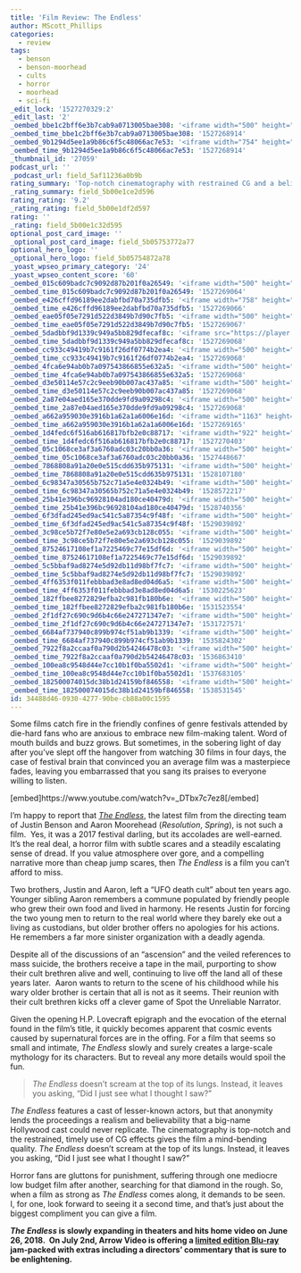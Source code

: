 ```yaml
---
title: 'Film Review: The Endless'
author: MScott_Phillips
categories:
  - review
tags:
  - benson
  - benson-moorhead
  - cults
  - horror
  - moorhead
  - sci-fi
_edit_lock: '1527270329:2'
_edit_last: '2'
_oembed_bbe1c2bff6e3b7cab9a0713005bae308: '<iframe width="500" height="281" src="https://www.youtube.com/embed/_DTbx7c7ez8?feature=oembed" frameborder="0" allow="autoplay; encrypted-media" allowfullscreen></iframe>'
_oembed_time_bbe1c2bff6e3b7cab9a0713005bae308: '1527268914'
_oembed_9b1294d5ee1a9b86c6f5c48066ac7e53: '<iframe width="754" height="424" src="https://www.youtube.com/embed/_DTbx7c7ez8?feature=oembed" frameborder="0" allow="autoplay; encrypted-media" allowfullscreen></iframe>'
_oembed_time_9b1294d5ee1a9b86c6f5c48066ac7e53: '1527268914'
_thumbnail_id: '27059'
podcast_url: ''
_podcast_url: field_5af11236a0b9b
rating_summary: 'Top-notch cinematography with restrained CG and a believable cast help The Endless stand above other films in its genre.'
_rating_summary: field_5b00e1ce2d596
rating_rating: '9.2'
_rating_rating: field_5b00e1df2d597
rating: ''
_rating: field_5b00e1c32d595
optional_post_card_image: ''
_optional_post_card_image: field_5b05753772a77
optional_hero_logo: ''
_optional_hero_logo: field_5b05754872a78
_yoast_wpseo_primary_category: '24'
_yoast_wpseo_content_score: '60'
_oembed_015c609badc7c9092d87b201f0a26549: '<iframe width="500" height="281" src="https://www.youtube.com/embed/dkhBDhQ4OxM?feature=oembed" frameborder="0" allow="autoplay; encrypted-media" allowfullscreen></iframe>'
_oembed_time_015c609badc7c9092d87b201f0a26549: '1527269064'
_oembed_e426cffd96189ee2dabfbd70a735dfb5: '<iframe width="758" height="426" src="https://www.youtube.com/embed/_DTbx7c7ez8?feature=oembed" frameborder="0" allow="autoplay; encrypted-media" allowfullscreen></iframe>'
_oembed_time_e426cffd96189ee2dabfbd70a735dfb5: '1527269066'
_oembed_eae05f05e7291d522d3849b7d90c7fb5: '<iframe width="500" height="281" src="https://www.youtube.com/embed/9teNKmm9R3k?start=3&feature=oembed" frameborder="0" allow="autoplay; encrypted-media" allowfullscreen></iframe>'
_oembed_time_eae05f05e7291d522d3849b7d90c7fb5: '1527269067'
_oembed_5dadbbf9d1339c949a5bb829dfecaf8c: '<iframe src="https://player.vimeo.com/video/8386027?app_id=122963" width="500" height="281" frameborder="0" title="Alien for Christmas" webkitallowfullscreen mozallowfullscreen allowfullscreen></iframe>'
_oembed_time_5dadbbf9d1339c949a5bb829dfecaf8c: '1527269068'
_oembed_cc933c49419b7c9161f26df0774b2ea4: '<iframe width="500" height="281" src="https://www.youtube.com/embed/vzVhPCMAxWQ?feature=oembed" frameborder="0" allow="autoplay; encrypted-media" allowfullscreen></iframe>'
_oembed_time_cc933c49419b7c9161f26df0774b2ea4: '1527269068'
_oembed_4fca6e94ab0b7a097543866855e632a5: '<iframe width="500" height="281" src="https://www.youtube.com/embed/gXg2_yExgVY?feature=oembed" frameborder="0" allow="autoplay; encrypted-media" allowfullscreen></iframe>'
_oembed_time_4fca6e94ab0b7a097543866855e632a5: '1527269068'
_oembed_d3e50114e57c2c9eeb90b007ac437a85: '<iframe width="500" height="281" src="https://www.youtube.com/embed/ab0pd9oNf7Q?feature=oembed" frameborder="0" allow="autoplay; encrypted-media" allowfullscreen></iframe>'
_oembed_time_d3e50114e57c2c9eeb90b007ac437a85: '1527269068'
_oembed_2a87e04aed165e370dde9fd9a09298c4: '<iframe width="500" height="281" src="https://www.youtube.com/embed/wBf0xLj7FhU?feature=oembed" frameborder="0" allow="autoplay; encrypted-media" allowfullscreen></iframe>'
_oembed_time_2a87e04aed165e370dde9fd9a09298c4: '1527269068'
_oembed_a662a959030e3916b1a62a1a6006e16d: '<iframe width="1163" height="654" src="https://www.youtube.com/embed/_DTbx7c7ez8?feature=oembed" frameborder="0" allow="autoplay; encrypted-media" allowfullscreen></iframe>'
_oembed_time_a662a959030e3916b1a62a1a6006e16d: '1527269165'
_oembed_1d4fedc6f516ab616817bfb2e0c88717: '<iframe width="922" height="519" src="https://www.youtube.com/embed/_DTbx7c7ez8?feature=oembed" frameborder="0" allow="autoplay; encrypted-media" allowfullscreen></iframe>'
_oembed_time_1d4fedc6f516ab616817bfb2e0c88717: '1527270403'
_oembed_05c1068ce3af3a6760adc03c20bb0a36: '<iframe width="500" height="281" src="https://www.youtube.com/embed/nIi5JCFnLS0?feature=oembed" frameborder="0" allow="autoplay; encrypted-media" allowfullscreen></iframe>'
_oembed_time_05c1068ce3af3a6760adc03c20bb0a36: '1527448667'
_oembed_7868808a91a20e0e515cdd635b975131: '<iframe width="500" height="281" src="https://www.youtube.com/embed/PEZ2r1YGKSA?feature=oembed" frameborder="0" allow="autoplay; encrypted-media" allowfullscreen></iframe>'
_oembed_time_7868808a91a20e0e515cdd635b975131: '1528107180'
_oembed_6c98347a30565b752c71a5e4e0324b49: '<iframe width="500" height="281" src="https://www.youtube.com/embed/FhwktRDG_aQ?feature=oembed" frameborder="0" allow="autoplay; encrypted-media" allowfullscreen></iframe>'
_oembed_time_6c98347a30565b752c71a5e4e0324b49: '1528572217'
_oembed_25b41e396bc96928104ad180ce40479d: '<iframe width="500" height="281" src="https://www.youtube.com/embed/MFWF9dU5Zc0?feature=oembed" frameborder="0" allow="autoplay; encrypted-media" allowfullscreen></iframe>'
_oembed_time_25b41e396bc96928104ad180ce40479d: '1528740356'
_oembed_6f3dfad245ed9ac541c5a87354c9f48f: '<iframe width="500" height="281" src="https://www.youtube.com/embed/rTMINaybeyE?feature=oembed" frameborder="0" allow="autoplay; encrypted-media" allowfullscreen></iframe>'
_oembed_time_6f3dfad245ed9ac541c5a87354c9f48f: '1529039892'
_oembed_3c98ce5b72f7e80e5e2a693cb128c055: '<iframe width="500" height="281" src="https://www.youtube.com/embed/j7RHHPN4gII?feature=oembed" frameborder="0" allow="autoplay; encrypted-media" allowfullscreen></iframe>'
_oembed_time_3c98ce5b72f7e80e5e2a693cb128c055: '1529039892'
_oembed_87524617108ef1a7225469c77e15df6d: '<iframe width="500" height="281" src="https://www.youtube.com/embed/bP8vCXPo-BA?feature=oembed" frameborder="0" allow="autoplay; encrypted-media" allowfullscreen></iframe>'
_oembed_time_87524617108ef1a7225469c77e15df6d: '1529039892'
_oembed_5c5bbaf9ad8274e5d92db11d98bf7fc7: '<iframe width="500" height="281" src="https://www.youtube.com/embed/yqAS2lPISa8?feature=oembed" frameborder="0" allow="autoplay; encrypted-media" allowfullscreen></iframe>'
_oembed_time_5c5bbaf9ad8274e5d92db11d98bf7fc7: '1529039892'
_oembed_4ff6353f011febbbad3e8ad8ed04d6a5: '<iframe width="500" height="281" src="https://www.youtube.com/embed/HikYI0jIAwU?feature=oembed" frameborder="0" allow="autoplay; encrypted-media" allowfullscreen></iframe>'
_oembed_time_4ff6353f011febbbad3e8ad8ed04d6a5: '1530225623'
_oembed_182ffbee8272829efba2c981fb180b6e: '<iframe width="500" height="281" src="https://www.youtube.com/embed/Seg_yBYPjG4?feature=oembed" frameborder="0" allow="autoplay; encrypted-media" allowfullscreen></iframe>'
_oembed_time_182ffbee8272829efba2c981fb180b6e: '1531523554'
_oembed_2f1df27c690c9d6b4c66e247271347e7: '<iframe width="500" height="281" src="https://www.youtube.com/embed/9XxLHyzsB_Q?feature=oembed" frameborder="0" allow="autoplay; encrypted-media" allowfullscreen></iframe>'
_oembed_time_2f1df27c690c9d6b4c66e247271347e7: '1531727571'
_oembed_6684af737940c899b974cf51ab9b1339: '<iframe width="500" height="281" src="https://www.youtube.com/embed/gp-8oB53P7k?feature=oembed" frameborder="0" allow="autoplay; encrypted-media" allowfullscreen></iframe>'
_oembed_time_6684af737940c899b974cf51ab9b1339: '1535824302'
_oembed_7922f8a2ccaaf0a790d2b54246478c03: '<iframe width="500" height="281" src="https://www.youtube.com/embed/AWvUNABT8sg?feature=oembed" frameborder="0" allow="autoplay; encrypted-media" allowfullscreen></iframe>'
_oembed_time_7922f8a2ccaaf0a790d2b54246478c03: '1536863410'
_oembed_100ea8c9548d44e7cc10b1f0ba5502d1: '<iframe width="500" height="281" src="https://www.youtube.com/embed/ek1ePFp-nBI?feature=oembed" frameborder="0" allow="autoplay; encrypted-media" allowfullscreen></iframe>'
_oembed_time_100ea8c9548d44e7cc10b1f0ba5502d1: '1537683105'
_oembed_182500074015dc38b1d24159bf846558: '<iframe width="500" height="281" src="https://www.youtube.com/embed/USPd0vX2sdc?feature=oembed" frameborder="0" allow="autoplay; encrypted-media" allowfullscreen></iframe>'
_oembed_time_182500074015dc38b1d24159bf846558: '1538531545'
id: 34488d46-0930-4277-90be-cb88a00c1595
---
```

<p>Some films catch fire in the friendly confines of genre festivals attended by die-hard fans who are anxious to embrace new film-making talent. Word of mouth builds and buzz grows. But sometimes, in the sobering light of day after you’ve slept off the hangover from watching 30 films in four days, the case of festival brain that convinced you an average film was a masterpiece fades, leaving you embarrassed that you sang its praises to everyone willing to listen.</p>
<p>[embed]https://www.youtube.com/watch?v=_DTbx7c7ez8[/embed]</p>
<p>I’m happy to report that <a href="https://www.imdb.com/title/tt3986820/"><em>The Endless</em></a>, the latest film from the directing team of Justin Benson and Aaron Moorehead (<em>Resolution</em>, <em>Spring</em>), is not such a film.  Yes, it was a 2017 festival darling, but its accolades are well-earned.  It’s the real deal, a horror film with subtle scares and a steadily escalating sense of dread. If you value atmosphere over gore, and a compelling narrative more than cheap jump scares, then <em>The Endless</em> is a film you can’t afford to miss.</p>
<p>Two brothers, Justin and Aaron, left a “UFO death cult” about ten years ago. Younger sibling Aaron remembers a commune populated by friendly people who grew their own food and lived in harmony. He resents Justin for forcing the two young men to return to the real world where they barely eke out a living as custodians, but older brother offers no apologies for his actions. He remembers a far more sinister organization with a deadly agenda.</p>
<p>Despite all of the discussions of an “ascension” and the veiled references to mass suicide, the brothers receive a tape in the mail, purporting to show their cult brethren alive and well, continuing to live off the land all of these years later.  Aaron wants to return to the scene of his childhood while his wary older brother is certain that all is not as it seems. Their reunion with their cult brethren kicks off a clever game of Spot the Unreliable Narrator.</p>
<p>Given the opening H.P. Lovecraft epigraph and the evocation of the eternal found in the film’s title, it quickly becomes apparent that cosmic events caused by supernatural forces are in the offing. For a film that seems so small and intimate, <em>The Endless</em> slowly and surely creates a large-scale mythology for its characters. But to reveal any more details would spoil the fun.</p>
<blockquote><p><em>The Endless</em> doesn’t scream at the top of its lungs. Instead, it leaves you asking, “Did I just see what I thought I saw?”</p></blockquote>
<p><em>The Endless </em>features a cast of lesser-known actors, but that anonymity lends the proceedings a realism and believability that a big-name Hollywood cast could never replicate. The cinematography is top-notch and the restrained, timely use of CG effects gives the film a mind-bending quality. <em>The Endless</em> doesn’t scream at the top of its lungs. Instead, it leaves you asking, “Did I just see what I thought I saw?”</p>
<p>Horror fans are gluttons for punishment, suffering through one mediocre low budget film after another, searching for that diamond in the rough. So, when a film as strong as <em>The Endless</em> comes along, it demands to be seen. I, for one, look forward to seeing it a second time, and that’s just about the biggest compliment you can give a film.</p>
<p><strong><em>The Endless</em> is slowly expanding in theaters and hits home video on June 26, 2018.  On July 2nd, Arrow Video is offering a <a href="https://arrowfilms.com/product-detail/the-endless-ltd-ed-blu-ray/FCD1753">limited edition Blu-ray</a> jam-packed with extras including a directors’ commentary that is sure to be enlightening.</strong></p>
